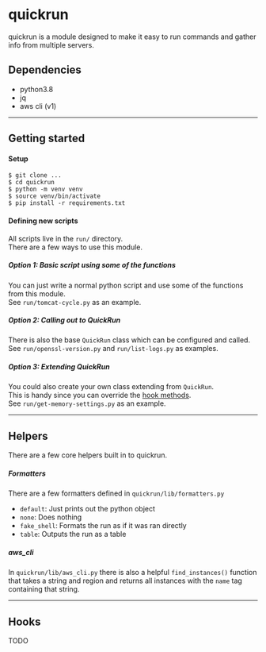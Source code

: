 # quickrun

quickrun is a module designed to make it easy to run commands and gather info from multiple servers.  

## Dependencies
- python3.8
- jq
- aws cli (v1)

---

## Getting started

#### Setup
```
$ git clone ...
$ cd quickrun
$ python -m venv venv
$ source venv/bin/activate
$ pip install -r requirements.txt
```

#### Defining new scripts

All scripts live in the `run/` directory.  
There are a few ways to use this module.  

##### Option 1: Basic script using some of the functions
You can just write a normal python script and use some of the functions from this module.  
See `run/tomcat-cycle.py` as an example.  

##### Option 2: Calling out to QuickRun
There is also the base `QuickRun` class which can be configured and called.  
See `run/openssl-version.py` and `run/list-logs.py` as examples.  

##### Option 3: Extending QuickRun
You could also create your own class extending from `QuickRun`.  
This is handy since you can override the [hook methods](#Hooks).  
See `run/get-memory-settings.py` as an example.  

---

## Helpers

There are a few core helpers built in to quickrun.    

##### Formatters
There are a few formatters defined in `quickrun/lib/formatters.py`
-	`default`: Just prints out the python object
- `none`: Does nothing
- `fake_shell`: Formats the run as if it was ran directly
- `table`: Outputs the run as a table


##### aws_cli
In `quickrun/lib/aws_cli.py` there is also a helpful `find_instances()` function that takes a string and region and returns all instances with the `name` tag containing that string.  

---

## Hooks

TODO
